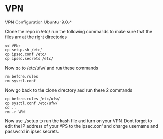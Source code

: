 # VPN
VPN Configuration Ubuntu 18.0.4

Clone the repo in /etc/
run the following commands to make sure that the files are at the right directories

    cd VPN/
    cp setup.sh /etc/
    cp ipsec.conf /etc/
    cp ipsec.secrets /etc/
    
Now go to /etc/ufw/ and run these commands
    
    rm before.rules
    rm sysctl.conf
    
Now go back to the clone directory and run these 2 commands

    cp before.rules /etc/ufw/
    cp sysctl.conf /etc/ufw/
    cd ..
    rm -r VPN

Now use ./setup to run the bash file and turn on your VPN. Dont forget to edit the IP address of your VPS to the ipsec.conf and change username and password in ipsec.secrets.

